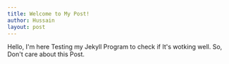```yaml
--- 
title: Welcome to My Post! 
author: Hussain 
layout: post 
--- 
```

Hello, I'm here Testing my Jekyll Program to check if It's wotking well. So, Don't care about this Post. 
